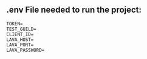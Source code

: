 
## .env File needed to run the project: 
```.env
TOKEN=
TEST_GUILD=
CLIENT_ID=
LAVA_HOST=
LAVA_PORT=
LAVA_PASSWORD=
```